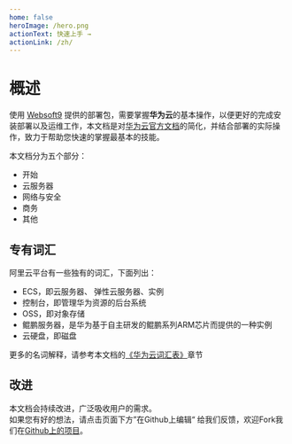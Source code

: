 ```yaml
---
home: false
heroImage: /hero.png
actionText: 快速上手 →
actionLink: /zh/
---
```


# 概述

使用 [Websoft9](https://www.websoft9.com) 提供的部署包，需要掌握**华为云**的基本操作，以便更好的完成安装部署以及运维工作，本文档是对[华为云官方文档](https://support.huaweicloud.com/ecs/index.html)的简化，并结合部署的实际操作，致力于帮助您快速的掌握最基本的技能。

本文档分为五个部分：

* 开始
* 云服务器
* 网络与安全
* 商务
* 其他

## 专有词汇

阿里云平台有一些独有的词汇，下面列出：

* ECS，即云服务器、 弹性云服务器、实例
* 控制台，即管理华为资源的后台系统
* OSS，即对象存储
* 鲲鹏服务器，是华为基于自主研发的鲲鹏系列ARM芯片而提供的一种实例
* 云硬盘，即磁盘

更多的名词解释，请参考本文档的[《华为云词汇表》](/zh/else-glossary.md)章节

## 改进

本文档会持续改进，广泛吸收用户的需求。  
如果您有好的想法，请点击页面下方”在Github上编辑“ 给我们反馈，欢迎Fork我们在[Github上的项目](https://github.com/websoft9/alibabacloud-platform)。